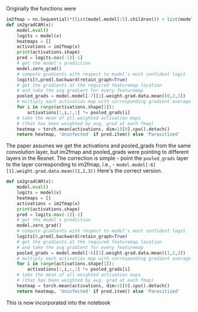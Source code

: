 Originally the functions were 

```python
im2fmap = nn.Sequential(*(list(model.model[:5].children()) + list(model.model[5][:2].children())))
def im2gradCAM(x):
    model.eval()
    logits = model(x)
    heatmaps = []
    activations = im2fmap(x)
    print(activations.shape)
    pred = logits.max(-1)[-1]
    # get the model's prediction
    model.zero_grad()
    # compute gradients with respect to model's most confident logit
    logits[0,pred].backward(retain_graph=True)
    # get the gradients at the required featuremap location
    # and take the avg gradient for every featuremap
    pooled_grads = model.model[-7][1].weight.grad.data.mean((0,2,3))
    # multiply each activation map with corresponding gradient average
    for i in range(activations.shape[1]):
        activations[:,i,:,:] *= pooled_grads[i]
    # take the mean of all weighted activation maps
    # (that has been weighted by avg. grad at each fmap)
    heatmap = torch.mean(activations, dim=1)[0].cpu().detach()
    return heatmap, 'Uninfected' if pred.item() else 'Parasitized'
```

The paper assumes we get the activations and pooled_grads from the same convolution layer, but im2fmap and pooled_grads were pointing to different layers in the Resnet.
The correction is simple - point the `pooled_grads` layer to the layer corresponding to im2fmap, i.e., - `model.model[-6][1].weight.grad.data.mean((1,2,3))`
Here's the correct version. 

```python
def im2gradCAM(x):
    model.eval()
    logits = model(x)
    heatmaps = []
    activations = im2fmap(x)
    print(activations.shape)
    pred = logits.max(-1)[-1]
    # get the model's prediction
    model.zero_grad()
    # compute gradients with respect to model's most confident logit
    logits[0,pred].backward(retain_graph=True)
    # get the gradients at the required featuremap location
    # and take the avg gradient for every featuremap
    pooled_grads = model.model[-6][1].weight.grad.data.mean((1,2,3))
    # multiply each activation map with corresponding gradient average
    for i in range(activations.shape[1]):
        activations[:,i,:,:] *= pooled_grads[i]
    # take the mean of all weighted activation maps
    # (that has been weighted by avg. grad at each fmap)
    heatmap = torch.mean(activations, dim=1)[0].cpu().detach()
    return heatmap, 'Uninfected' if pred.item() else 'Parasitized'
```

This is now incorporated into the notebook 
